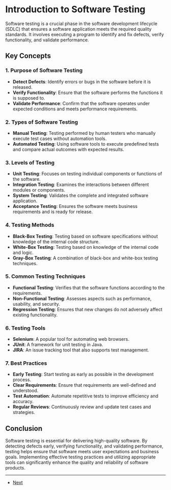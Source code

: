 # Introduction to Software Testing

Software testing is a crucial phase in the software development lifecycle (SDLC) that ensures a software application meets the required quality standards. It involves executing a program to identify and fix defects, verify functionality, and validate performance.

## Key Concepts

### 1. **Purpose of Software Testing**

- **Detect Defects**: Identify errors or bugs in the software before it is released.
- **Verify Functionality**: Ensure that the software performs the functions it is supposed to.
- **Validate Performance**: Confirm that the software operates under expected conditions and meets performance requirements.

### 2. **Types of Software Testing**

- **Manual Testing**: Testing performed by human testers who manually execute test cases without automation tools.
- **Automated Testing**: Using software tools to execute predefined tests and compare actual outcomes with expected results.

### 3. **Levels of Testing**

- **Unit Testing**: Focuses on testing individual components or functions of the software.
- **Integration Testing**: Examines the interactions between different modules or components.
- **System Testing**: Validates the complete and integrated software application.
- **Acceptance Testing**: Ensures the software meets business requirements and is ready for release.

### 4. **Testing Methods**

- **Black-Box Testing**: Testing based on software specifications without knowledge of the internal code structure.
- **White-Box Testing**: Testing based on knowledge of the internal code and logic.
- **Gray-Box Testing**: A combination of black-box and white-box testing techniques.

### 5. **Common Testing Techniques**

- **Functional Testing**: Verifies that the software functions according to the requirements.
- **Non-Functional Testing**: Assesses aspects such as performance, usability, and security.
- **Regression Testing**: Ensures that new changes do not adversely affect existing functionality.

### 6. **Testing Tools**

- **Selenium**: A popular tool for automating web browsers.
- **JUnit**: A framework for unit testing in Java.
- **JIRA**: An issue tracking tool that also supports test management.

### 7. **Best Practices**

- **Early Testing**: Start testing as early as possible in the development process.
- **Clear Requirements**: Ensure that requirements are well-defined and understood.
- **Test Automation**: Automate repetitive tests to improve efficiency and accuracy.
- **Regular Reviews**: Continuously review and update test cases and strategies.

## Conclusion

Software testing is essential for delivering high-quality software. By detecting defects early, verifying functionality, and validating performance, testing helps ensure that software meets user expectations and business goals. Implementing effective testing practices and utilizing appropriate tools can significantly enhance the quality and reliability of software products.

---

- [Next](./2-aaa-method.md)
